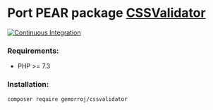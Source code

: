 # Port PEAR package [CSSValidator](http://pear.php.net/package/Services_W3C_CSSValidator)

[![Continuous Integration](https://github.com/Gemorroj/CSSValidator/workflows/Continuous%20Integration/badge.svg?branch=master)](https://github.com/Gemorroj/CSSValidator/actions?query=workflow%3A%22Continuous+Integration%22)

### Requirements:

- PHP >= 7.3

### Installation:
```bash
composer require gemorroj/cssvalidator
```
